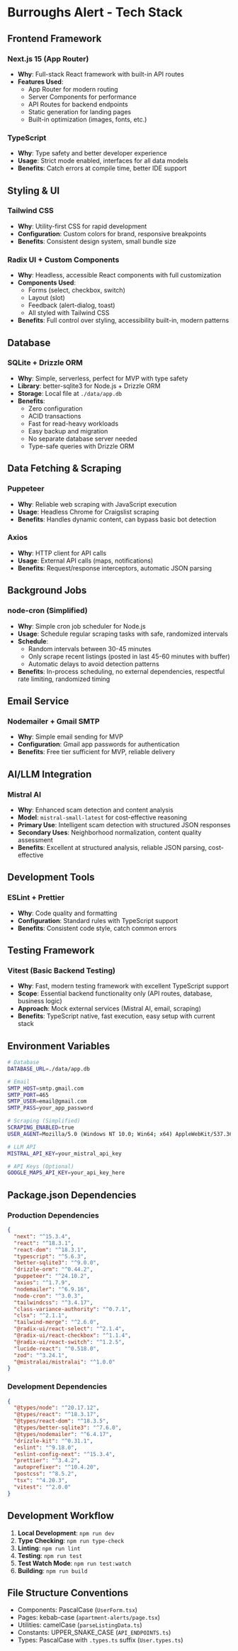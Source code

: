 # Burroughs Alert - Tech Stack

## Frontend Framework

### Next.js 15 (App Router)

- **Why**: Full-stack React framework with built-in API routes
- **Features Used**:
  - App Router for modern routing
  - Server Components for performance
  - API Routes for backend endpoints
  - Static generation for landing pages
  - Built-in optimization (images, fonts, etc.)

### TypeScript

- **Why**: Type safety and better developer experience
- **Usage**: Strict mode enabled, interfaces for all data models
- **Benefits**: Catch errors at compile time, better IDE support

## Styling & UI

### Tailwind CSS

- **Why**: Utility-first CSS for rapid development
- **Configuration**: Custom colors for brand, responsive breakpoints
- **Benefits**: Consistent design system, small bundle size

### Radix UI + Custom Components

- **Why**: Headless, accessible React components with full customization
- **Components Used**:
  - Forms (select, checkbox, switch)
  - Layout (slot)
  - Feedback (alert-dialog, toast)
  - All styled with Tailwind CSS
- **Benefits**: Full control over styling, accessibility built-in, modern patterns

## Database

### SQLite + Drizzle ORM

- **Why**: Simple, serverless, perfect for MVP with type safety
- **Library**: better-sqlite3 for Node.js + Drizzle ORM
- **Storage**: Local file at `./data/app.db`
- **Benefits**:
  - Zero configuration
  - ACID transactions
  - Fast for read-heavy workloads
  - Easy backup and migration
  - No separate database server needed
  - Type-safe queries with Drizzle ORM

## Data Fetching & Scraping

### Puppeteer

- **Why**: Reliable web scraping with JavaScript execution
- **Usage**: Headless Chrome for Craigslist scraping
- **Benefits**: Handles dynamic content, can bypass basic bot detection

### Axios

- **Why**: HTTP client for API calls
- **Usage**: External API calls (maps, notifications)
- **Benefits**: Request/response interceptors, automatic JSON parsing

## Background Jobs

### node-cron (Simplified)

- **Why**: Simple cron job scheduler for Node.js
- **Usage**: Schedule regular scraping tasks with safe, randomized intervals
- **Schedule**: 
  - Random intervals between 30-45 minutes
  - Only scrape recent listings (posted in last 45-60 minutes with buffer)
  - Automatic delays to avoid detection patterns
- **Benefits**: In-process scheduling, no external dependencies, respectful rate limiting, randomized timing

## Email Service

### Nodemailer + Gmail SMTP

- **Why**: Simple email sending for MVP
- **Configuration**: Gmail app passwords for authentication
- **Benefits**: Free tier sufficient for MVP, reliable delivery

## AI/LLM Integration

### Mistral AI

- **Why**: Enhanced scam detection and content analysis
- **Model**: `mistral-small-latest` for cost-effective reasoning
- **Primary Use**: Intelligent scam detection with structured JSON responses  
- **Secondary Uses**: Neighborhood normalization, content quality assessment
- **Benefits**: Excellent at structured analysis, reliable JSON parsing, cost-effective

## Development Tools

### ESLint + Prettier

- **Why**: Code quality and formatting
- **Configuration**: Standard rules with TypeScript support
- **Benefits**: Consistent code style, catch common errors

## Testing Framework

### Vitest (Basic Backend Testing)

- **Why**: Fast, modern testing framework with excellent TypeScript support
- **Scope**: Essential backend functionality only (API routes, database, business logic)
- **Approach**: Mock external services (Mistral AI, email, scraping)
- **Benefits**: TypeScript native, fast execution, easy setup with current stack

## Environment Variables

```bash
# Database
DATABASE_URL=./data/app.db

# Email
SMTP_HOST=smtp.gmail.com
SMTP_PORT=465
SMTP_USER=email@gmail.com
SMTP_PASS=your_app_password

# Scraping (Simplified)
SCRAPING_ENABLED=true
USER_AGENT=Mozilla/5.0 (Windows NT 10.0; Win64; x64) AppleWebKit/537.36

# LLM API
MISTRAL_API_KEY=your_mistral_api_key

# API Keys (Optional)
GOOGLE_MAPS_API_KEY=your_api_key_here
```

## Package.json Dependencies

### Production Dependencies

```json
{
  "next": "^15.3.4",
  "react": "^18.3.1",
  "react-dom": "^18.3.1",
  "typescript": "^5.6.3",
  "better-sqlite3": "^9.0.0",
  "drizzle-orm": "^0.44.2",
  "puppeteer": "^24.10.2",
  "axios": "^1.7.9",
  "nodemailer": "^6.9.16",
  "node-cron": "^3.0.3",
  "tailwindcss": "^3.4.17",
  "class-variance-authority": "^0.7.1",
  "clsx": "^2.1.1",
  "tailwind-merge": "^2.6.0",
  "@radix-ui/react-select": "^2.1.4",
  "@radix-ui/react-checkbox": "^1.1.4",
  "@radix-ui/react-switch": "^1.2.5",
  "lucide-react": "^0.518.0",
  "zod": "^3.24.1",
  "@mistralai/mistralai": "^1.0.0"
}
```

### Development Dependencies

```json
{
  "@types/node": "^20.17.12",
  "@types/react": "^18.3.17",
  "@types/react-dom": "^18.3.5",
  "@types/better-sqlite3": "^7.6.0",
  "@types/nodemailer": "^6.4.17",
  "drizzle-kit": "^0.31.1",
  "eslint": "^9.18.0",
  "eslint-config-next": "^15.3.4",
  "prettier": "^3.4.2",
  "autoprefixer": "^10.4.20",
  "postcss": "^8.5.2",
  "tsx": "^4.20.3",
  "vitest": "^2.0.0"
}
```

## Development Workflow

1. **Local Development**: `npm run dev`
2. **Type Checking**: `npm run type-check`
3. **Linting**: `npm run lint`
4. **Testing**: `npm run test`
5. **Test Watch Mode**: `npm run test:watch`
6. **Building**: `npm run build`

## File Structure Conventions

- Components: PascalCase (`UserForm.tsx`)
- Pages: kebab-case (`apartment-alerts/page.tsx`)
- Utilities: camelCase (`parseListingData.ts`)
- Constants: UPPER_SNAKE_CASE (`API_ENDPOINTS.ts`)
- Types: PascalCase with `.types.ts` suffix (`User.types.ts`)
